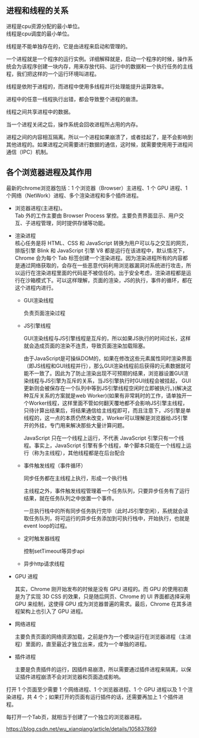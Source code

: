 ## 进程和线程的关系

进程是cpu资源分配的最小单位。  
线程是cpu调度的最小单位。  

线程是不能单独存在的，它是由进程来启动和管理的。  

一个进程就是一个程序的运行实例。详细解释就是，启动一个程序的时候，操作系统会为该程序创建一块内存，用来存放代码、运行中的数据和一个执行任务的主线程，我们把这样的一个运行环境叫进程。  

线程是依附于进程的，而进程中使用多线程并行处理能提升运算效率。

进程中的任意一线程执行出错，都会导致整个进程的崩溃。

线程之间共享进程中的数据。  

当一个进程关闭之后，操作系统会回收进程所占用的内存。  

进程之间的内容相互隔离。所以一个进程如果崩溃了，或者挂起了，是不会影响到其他进程的。如果进程之间需要进行数据的通信，这时候，就需要使用用于进程间通信（IPC）机制。  


## 各个浏览器进程及其作用
最新的chrome浏览器包括：1 个浏览器（Browser）主进程、1 个 GPU 进程、1 个网络（NetWork）进程、多个渲染进程和多个插件进程。

- 浏览器进程(主进程)。  
Tab 外的工作主要由 Browser Process 掌控。主要负责界面显示、用户交互、子进程管理，同时提供存储等功能。

- 渲染进程  
核心任务是将 HTML、CSS 和 JavaScript 转换为用户可以与之交互的网页，排版引擎 Blink 和 JavaScript 引擎 V8 都是运行在该进程中，默认情况下，Chrome 会为每个 Tab 标签创建一个渲染进程。因为渲染进程所有的内容都是通过网络获取的，会存在一些恶意代码利用浏览器漏洞对系统进行攻击，所以运行在渲染进程里面的代码是不被信任的。出于安全考虑，渲染进程都是运行在沙箱模式下。可以这样理解，页面的渲染，JS的执行，事件的循环，都在这个进程内进行。

  - GUI渲染线程  

    负责页面渲染过程  

  - JS引擎线程  

    GUI渲染线程与JS引擎线程是互斥的，所以如果JS执行的时间过长，这样就会造成页面的渲染不连贯，导致页面渲染加载阻塞。

    由于JavaScript是可操纵DOM的，如果在修改这些元素属性同时渲染界面（即JS线程和GUI线程并行），那么GUI渲染线程前后获得的元素数据就可能不一致了。因此为了防止渲染出现不可预期的结果，浏览器设置GUI渲染线程与JS引擎为互斥的关系，当JS引擎执行时GUI线程会被挂起， GUI更新则会被保存在一个队列中等到JS引擎线程空闲时立即被执行。)(解决这种互斥关系的方案就是web Worker)(如果有非常耗时的工作，请单独开一个Worker线程，这样里面不管如何翻天覆地都不会影响JS引擎主线程， 只待计算出结果后，将结果通信给主线程即可，而且注意下，JS引擎是单线程的，这一点的本质仍然未改变，Worker可以理解是浏览器给JS引擎开的外挂，专门用来解决那些大量计算问题。  

    JavaScript 只在一个线程上运行，不代表 JavaScript 引擎只有一个线程。事实上，JavaScript 引擎有多个线程，单个脚本只能在一个线程上运行（称为主线程），其他线程都是在后台配合  

  - 事件触发线程（事件循环）

    同步任务都在主线程上执行，形成一个执行栈

    主线程之外，事件触发线程管理着一个任务队列，只要异步任务有了运行结果，就在任务队列之中放置一个事件。

    一旦执行栈中的所有同步任务执行完毕（此时JS引擎空闲），系统就会读取任务队列，将可运行的异步任务添加到可执行栈中，开始执行，也就是event loop的过程。

  - 定时触发器线程  

    控制setTimeout等异步api

  - 异步http请求线程



- GPU 进程  

  其实，Chrome 刚开始发布的时候是没有 GPU 进程的。而 GPU 的使用初衷是为了实现 3D CSS 的效果，只是随后网页、Chrome 的 UI 界面都选择采用 GPU 来绘制，这使得 GPU 成为浏览器普遍的需求。最后，Chrome 在其多进程架构上也引入了 GPU 进程。

- 网络进程  

  主要负责页面的网络资源加载，之前是作为一个模块运行在浏览器进程（主进程）里面的，直至最近才独立出来，成为一个单独的进程。

- 插件进程  

  主要是负责插件的运行，因插件易崩溃，所以需要通过插件进程来隔离，以保证插件进程崩溃不会对浏览器和页面造成影响。



打开 1 个页面至少需要 1 个网络进程、1 个浏览器进程、1 个 GPU 进程以及 1 个渲染进程，共 4 个；如果打开的页面有运行插件的话，还需要再加上 1 个插件进程。

每打开一个Tab页，就相当于创建了一个独立的浏览器进程。




https://blog.csdn.net/wu_xianqiang/article/details/105837869